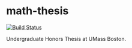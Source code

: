 math-thesis
=============

[![Build Status](https://travis-ci.org/patrickmclaren/math-thesis.svg?branch=master)](https://travis-ci.org/patrickmclaren/math-thesis)

Undergraduate Honors Thesis at UMass Boston.